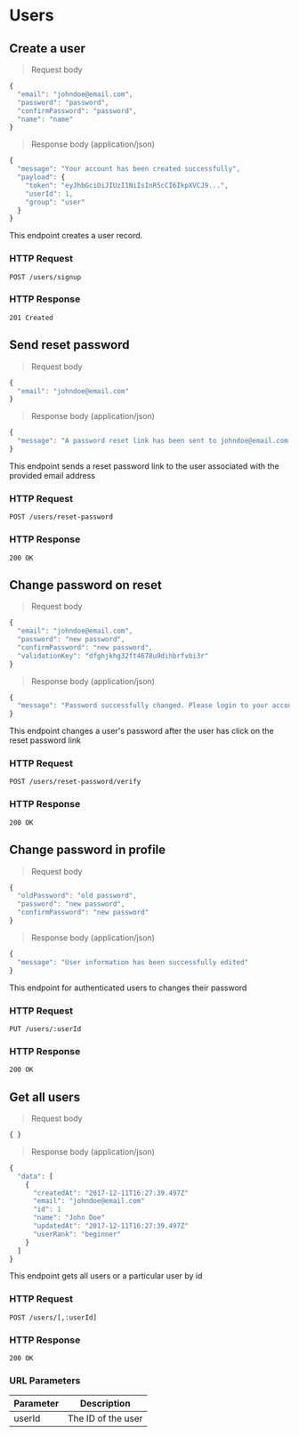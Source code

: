 # Users

## Create a user

> Request body

```javascript
{
  "email": "johndoe@email.com",
  "password": "password",
  "confirmPassword": "password",
  "name": "name"
}
```

> Response body (application/json)

```javascript
{
  "message": "Your account has been created successfully",
  "payload": {
    "token": "eyJhbGciOiJIUzI1NiIsInR5cCI6IkpXVCJ9...",
    "userId": 1,
    "group": "user"
  }
}
```

This endpoint creates a user record.

### HTTP Request

`POST /users/signup`

### HTTP Response

`201 Created`

## Send reset password

> Request body

```javascript
{
  "email": "johndoe@email.com"
}
```

> Response body (application/json)

```javascript
{
  "message": "A password reset link has been sent to johndoe@email.com. It may take upto 5 mins for the mail to arrive."
}
```

This endpoint sends a reset password link to the user associated with the provided email address

### HTTP Request

`POST /users/reset-password`

### HTTP Response

`200 OK`

## Change password on reset

> Request body

```javascript
{
  "email": "johndoe@email.com",
  "password": "new password",
  "confirmPassword": "new password",
  "validationKey": "dfghjkhg32ft4678u9dihbrfvbi3r"
}
```

> Response body (application/json)

```javascript
{
  "message": "Password successfully changed. Please login to your account."
}
```

This endpoint changes a user's password after the user has click on the reset password link

### HTTP Request

`POST /users/reset-password/verify`

### HTTP Response

`200 OK`

## Change password in profile

> Request body

```javascript
{
  "oldPassword": "old password",
  "password": "new password",
  "confirmPassword": "new password"
}
```

> Response body (application/json)

```javascript
{
  "message": "User information has been successfully edited"
}
```

This endpoint for authenticated users to changes their password

### HTTP Request

`PUT /users/:userId`

### HTTP Response

`200 OK`

## Get all users

> Request body

```javascript
{ }
```

> Response body (application/json)

```javascript
{
  "data": [
    {
      "createdAt": "2017-12-11T16:27:39.497Z"
      "email": "johndoe@email.com"
      "id": 1
      "name": "John Doe"
      "updatedAt": "2017-12-11T16:27:39.497Z"
      "userRank": "beginner"
    }
  ]
}
```

This endpoint gets all users or a particular user by id

### HTTP Request

`POST /users/[,:userId]`

### HTTP Response

`200 OK`

### URL Parameters

Parameter | Description
--------- | -----------
userId | The ID of the user

